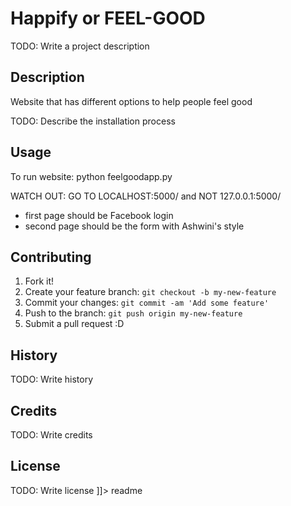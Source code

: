 <snippet>
	<content>

# Happify or FEEL-GOOD
TODO: Write a project description
## Description
Website that has different options to help people feel good

TODO: Describe the installation process
## Usage
To run website:
python feelgoodapp.py

WATCH OUT:
GO TO LOCALHOST:5000/     and NOT 127.0.0.1:5000/
- first page should be Facebook login
- second page should be the form with Ashwini's style


## Contributing
1. Fork it!
2. Create your feature branch: `git checkout -b my-new-feature`
3. Commit your changes: `git commit -am 'Add some feature'`
4. Push to the branch: `git push origin my-new-feature`
5. Submit a pull request :D
## History
TODO: Write history
## Credits
TODO: Write credits
## License
TODO: Write license
]]></content>
  <tabTrigger>readme</tabTrigger>
</snippet>
